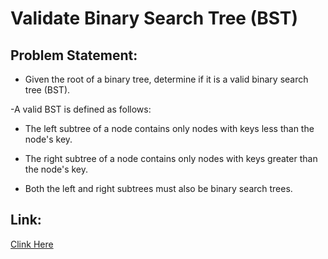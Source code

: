 # Validate Binary Search Tree (BST)

## Problem Statement:

- Given the root of a binary tree, determine if it is a valid binary search tree (BST).

-A valid BST is defined as follows:

- The left subtree of a node contains only nodes with keys less than the node's key.

- The right subtree of a node contains only nodes with keys greater than the node's key.

- Both the left and right subtrees must also be binary search trees.

## Link:

[Clink Here](https://leetcode.com/problems/validate-binary-search-tree/description/)
